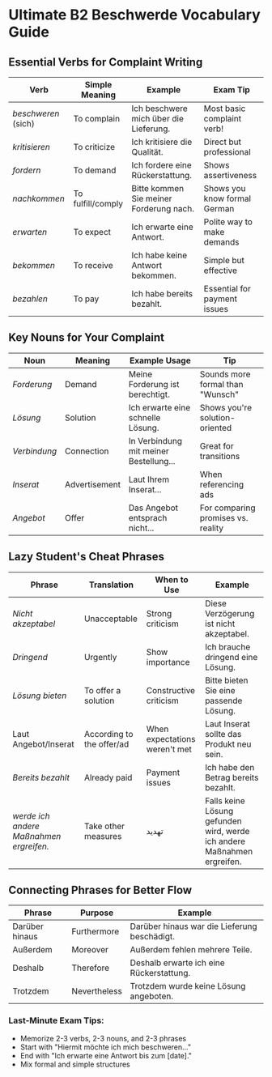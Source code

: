 # Ultimate B2 Beschwerde Vocabulary Guide

## Essential Verbs for Complaint Writing

| Verb                | Simple Meaning    | Example                                 | Exam Tip                     |
| ------------------- | ----------------- | --------------------------------------- | ---------------------------- |
| *beschweren* (sich) | To complain       | Ich beschwere mich über die Lieferung.  | Most basic complaint verb!   |
| *kritisieren*       | To criticize      | Ich kritisiere die Qualität.            | Direct but professional      |
| *fordern*           | To demand         | Ich fordere eine Rückerstattung.        | Shows assertiveness          |
| *nachkommen*        | To fulfill/comply | Bitte kommen Sie meiner Forderung nach. | Shows you know formal German |
| *erwarten*          | To expect         | Ich erwarte eine Antwort.               | Polite way to make demands   |
| *bekommen*          | To receive        | Ich habe keine Antwort bekommen.        | Simple but effective         |
| *bezahlen*          | To pay            | Ich habe bereits bezahlt.               | Essential for payment issues |

## Key Nouns for Your Complaint

| Noun         | Meaning       | Example Usage                          | Tip                                |
| ------------ | ------------- | -------------------------------------- | ---------------------------------- |
| *Forderung*  | Demand        | Meine Forderung ist berechtigt.        | Sounds more formal than "Wunsch"   |
| *Lösung*     | Solution      | Ich erwarte eine schnelle Lösung.      | Shows you're solution-oriented     |
| *Verbindung* | Connection    | In Verbindung mit meiner Bestellung... | Great for transitions              |
| *Inserat*    | Advertisement | Laut Ihrem Inserat...                  | When referencing ads               |
| *Angebot*    | Offer         | Das Angebot entsprach nicht...         | For comparing promises vs. reality |

## Lazy Student's Cheat Phrases 

| Phrase                                  | Translation               | When to Use                   | Example                                                                 |
| --------------------------------------- | ------------------------- | ----------------------------- | ----------------------------------------------------------------------- |
| *Nicht akzeptabel*                      | Unacceptable              | Strong criticism              | Diese Verzögerung ist nicht akzeptabel.                                 |
| *Dringend*                              | Urgently                  | Show importance               | Ich brauche dringend eine Lösung.                                       |
| *Lösung bieten*                         | To offer a solution       | Constructive criticism        | Bitte bieten Sie eine passende Lösung.                                  |
| Laut Angebot/Inserat                    | According to the offer/ad | When expectations weren't met | Laut Inserat sollte das Produkt neu sein.                               |
| *Bereits bezahlt*                       | Already paid              | Payment issues                | Ich habe den Betrag bereits bezahlt.                                    |
| *werde ich andere Maßnahmen ergreifen.* | Take other measures       | تهديد                         | Falls keine Lösung gefunden wird, werde ich andere Maßnahmen ergreifen. |

## Connecting Phrases for Better Flow

| Phrase | Purpose | Example |
|--------|---------|---------|
| Darüber hinaus | Furthermore | Darüber hinaus war die Lieferung beschädigt. |
| Außerdem | Moreover | Außerdem fehlen mehrere Teile. |
| Deshalb | Therefore | Deshalb erwarte ich eine Rückerstattung. |
| Trotzdem | Nevertheless | Trotzdem wurde keine Lösung angeboten. |

### Last-Minute Exam Tips:
- Memorize 2-3 verbs, 2-3 nouns, and 2-3 phrases
- Start with "Hiermit möchte ich mich beschweren..."
- End with "Ich erwarte eine Antwort bis zum [date]."
- Mix formal and simple structures